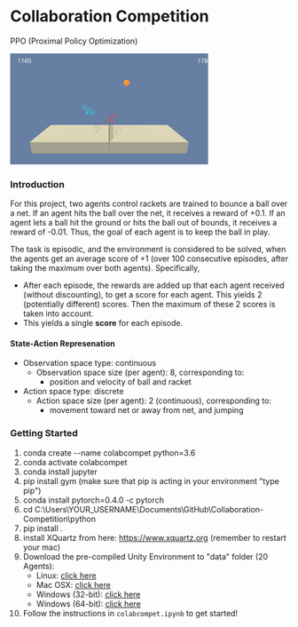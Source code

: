# Collaboration Competition
PPO (Proximal Policy Optimization)

<img src="img/tennis_2000e.gif" height="200">

### Introduction

For this project, two agents control rackets are trained to bounce a ball over a net. If an agent hits the ball over the net, it receives a reward of +0.1.  If an agent lets a ball hit the ground or hits the ball out of bounds, it receives a reward of -0.01.  Thus, the goal of each agent is to keep the ball in play.

The task is episodic, and the environment is considered to be solved, when the agents get an average score of +1 (over 100 consecutive episodes, after taking the maximum over both agents). Specifically,

- After each episode, the rewards are added up that each agent received (without discounting), to get a score for each agent. This yields 2 (potentially different) scores. Then the maximum of these 2 scores is taken into account.
- This yields a single **score** for each episode.

#### State-Action Represenation

- Observation space type: continuous
    - Observation space size (per agent): 8, corresponding to:
        - position and velocity of ball and racket
- Action space type: discrete
    - Action space size (per agent): 2 (continuous), corresponding to:
        - movement toward net or away from net, and jumping
	
### Getting Started

1. conda create --name colabcompet python=3.6
2. conda activate colabcompet
3. conda install jupyter
4. pip install gym
   (make sure that pip is acting in your environment "type pip")
5. conda install pytorch=0.4.0 -c pytorch
6. cd C:\Users\YOUR_USERNAME\Documents\GitHub\Collaboration-Competition\python
7. pip install .
8. install XQuartz from here: https://www.xquartz.org
   (remember to restart your mac)
9. Download the pre-compiled Unity Environment to "data" folder (20 Agents):
    - Linux: [click here](https://s3-us-west-1.amazonaws.com/udacity-drlnd/P3/Tennis/Tennis_Linux.zip)
    - Mac OSX: [click here](https://s3-us-west-1.amazonaws.com/udacity-drlnd/P3/Tennis/Tennis.app.zip)
    - Windows (32-bit): [click here](https://s3-us-west-1.amazonaws.com/udacity-drlnd/P3/Tennis/Tennis_Windows_x86.zip)
    - Windows (64-bit): [click here](https://s3-us-west-1.amazonaws.com/udacity-drlnd/P3/Tennis/Tennis_Windows_x86_64.zip)
10. Follow the instructions in `colabcompet.ipynb` to get started!
